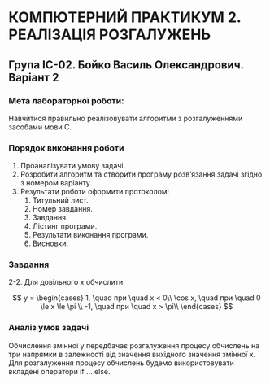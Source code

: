 # КОМПЮТЕРНИЙ ПРАКТИКУМ 2. РЕАЛІЗАЦІЯ РОЗГАЛУЖЕНЬ

## Група ІС-02. Бойко Василь Олександрович. Варіант 2

### Мета лабораторної роботи:

Навчитися правильно реалізовувати алгоритми з
розгалуженнями засобами мови С.

### Порядок виконання роботи

1. Проаналізувати умову задачі.
2. Розробити алгоритм та створити програму розв’язання задачі згідно з
   номером варіанту.
3. Результати роботи оформити протоколом:
   1. Титульний лист.
   2. Номер завдання.
   3. Завдання.
   4. Лістинг програми.
   5. Результати виконання програми.
   6. Висновки.

### Завдання

2-2. Для довільного $x$ обчислити:

$$
 y = \begin{cases}
   1, \quad при \quad x < 0\\
   \cos x, \quad при \quad 0 \le x \le \pi \\
   -1, \quad при \quad x > \pi\\
 \end{cases}
$$

### Аналіз умов задачі

Обчислення змінної y передбачає розгалуження процесу
обчислень на три напрямки в залежності від значення вихідного значення змінної x.
Для розгалуження процесу обчислень будемо використовувати вкладені оператори if ... else.

$$
$$
